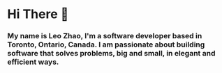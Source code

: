 # Hi There 👋

### My name is Leo Zhao, I'm a software developer based in Toronto, Ontario, Canada. I am passionate about building software that solves problems, big and small, in elegant and efficient ways.

